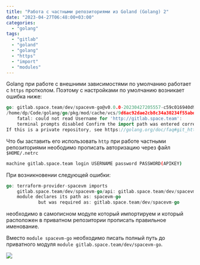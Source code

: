 ```yaml
---
title: "Работа с частными репозиториями из Goland (Golang) 2"
date: "2023-04-27T06:48:00+03:00"
categories:
  - "golang"
tags:
  - "gitlab"
  - "goland"
  - "golang"
  - "https"
  - "import"
  - "modules"
---
```

Golang при работе с внешними зависимостями по умолчанию работает с `https` протколом. Поэтому с настройками по умолчанию возникает ошибка ниже:

```go
go: gitlab.space.team/dev/spacevm-go@v0.0.0-20230427205557-c59c016940d9: invalid version: git ls-remote -q origin in 
/home/dp/Code/golang/go/pkg/mod/cache/vcs/9d6ac92dae2cb8c34a30234f55abdae32ec5751ebe1104a5d00259017d7295a9: exit status 128:
	fatal: could not read Username for 'http://gitlab.space.team':
	terminal prompts disabled Confirm the import path was entered correctly.
If this is a private repository, see https://golang.org/doc/faq#git_https for additional information.
```
<!--more-->
Что бы заставить его использовать `http` при работе частными репозиториями неободимо прописать авторизацию через файл `$HOME/.netrc`

```bash
machine gitlab.space.team login USERNAME password PASSWORD(APIKEY)
```

При возникновении следующей ошибки:

```go
go: terraform-provider-spacevm imports
	gitlab.space.team/dev/spacevm-go/api: gitlab.space.team/dev/spacevm-go@v0.0.0-20230302093536-f65e5b53e820: parsing go.mod:
	module declares its path as: spacevm-go
	        but was required as: gitlab.space.team/dev/spacevm-go
```

необходимо в самописном модуле который импортируем и который расположен в приватном репозитории прописать правильное именование.

Вместо `module spacevm-go` необходимо писать полный путь до приватного модуля `module gitlab.space.team/dev/spacevm-go`.

![](/images/2023/04/gomod.png)

